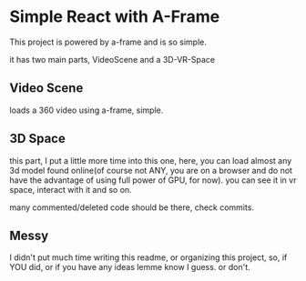# Simple React with A-Frame

This project is powered by a-frame and is so simple.

it has two main parts, VideoScene and a 3D-VR-Space

## Video Scene

loads a 360 video using a-frame, simple.

## 3D Space

this part, I put a little more time into this one, here, you can load almost any 3d model found online(of course not ANY, you are on a browser and do not have the advantage of using full power of GPU, for now).
you can see it in vr space, interact with it and so on.

many commented/deleted code should be there, check commits.

## Messy

I didn't put much time writing this readme, or organizing this project, so, if YOU did, or if you have any ideas lemme know I guess. or don't.

